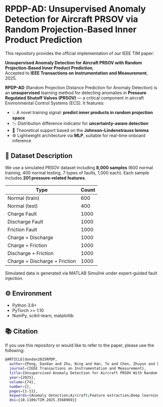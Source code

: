 # RPDP-AD: Unsupervised Anomaly Detection for Aircraft PRSOV via Random Projection-Based Inner Product Prediction
This repository provides the official implementation of our IEEE TIM paper:

**Unsupervised Anomaly Detection for Aircraft PRSOV with Random Projection-Based Inner Product Prediction**,  
Accepted to **IEEE Transactions on Instrumentation and Measurement**, 2025.

**RPDP-AD** (Random Projection Distance Prediction for Anomaly Detection) is an **unsupervised** learning method for detecting anomalies in **Pressure Regulated Shutoff Valves (PRSOV)** — a critical component in aircraft Environmental Control Systems (ECS). It features:

- 💡 A novel training signal: **predict inner products in random projection space**
- 📉 Distribution difference indicator for **uncertainty-aware detection**
- 🔬 Theoretical support based on the **Johnson–Lindenstrauss lemma**
- ⚙️ Lightweight architecture via **MLP**, suitable for real-time onboard inference

## 📂 Dataset Description

We use a simulated PRSOV dataset including **8,000 samples** (600 normal training, 400 normal testing, 7 types of faults, 1,000 each). Each sample includes **201 pressure-related features**.

| Type                     | Count |
|--------------------------|-------|
| Normal (train)           | 600   |
| Normal (test)            | 400   |
| Charge Fault             | 1000  |
| Discharge Fault          | 1000  |
| Friction Fault           | 1000  |
| Charge + Discharge       | 1000  |
| Charge + Friction        | 1000  |
| Discharge + Friction     | 1000  |
| Charge + Discharge + Friction | 1000  |

Simulated data is generated via MATLAB Simulink under expert-guided fault injection.

## ⚙️ Environment

- Python 3.8+
- PyTorch >= 1.10
- NumPy, scikit-learn, matplotlib

## 📚 Citation 
If you use this repository or would like to refer to the paper, please use the following:
```bash
@ARTICLE{dandan2025RPDP,
  author={Peng, Dandan and Zhu, Ning and Han, Te and Chen, Zhuyun and Liu, Chenyu},
  journal={IEEE Transactions on Instrumentation and Measurement}, 
  title={Unsupervised Anomaly Detection for Aircraft PRSOV With Random Projection-Based Inner Product Prediction}, 
  year={2025},
  volume={74},
  number={},
  pages={1-11},
  keywords={Anomaly detection;Aircraft;Feature extraction;Deep learning;Valves;Aircraft propulsion;Aerospace electronics;Training;Atmospheric modeling;Stability analysis;Anomaly detection;deep learning;fault diagnosis;pressure regulated shutoff valves (PRSOVs)},
  doi={10.1109/TIM.2025.3568969}}
```
